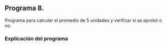## Programa 8. 
Programa para calcular el promedio de 5 unidades y verificar si se aprobó o no.
### Explicación del programa 

```python
